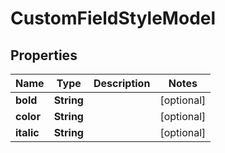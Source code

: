 

# CustomFieldStyleModel


## Properties

| Name | Type | Description | Notes |
|------------ | ------------- | ------------- | -------------|
|**bold** | **String** |  |  [optional] |
|**color** | **String** |  |  [optional] |
|**italic** | **String** |  |  [optional] |



